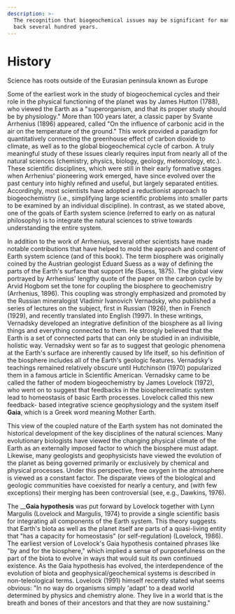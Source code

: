```yaml
---
description: >-
  The recognition that biogeochemical issues may be significant for mankind goes
  back several hundred years.
---
```


# History

Science has roots outside of the Eurasian peninsula known as Europe

Some of the earliest work in the study of biogeochemical cycles and their role in the physical functioning of the planet was by James Hutton \(1788\), who viewed the Earth as a "superorganism, and that its proper study should be by physiology." More than 100 years later, a classic paper by Svante Arrhenius \(1896\) appeared, called "On the influence of carbonic acid in the air on the temperature of the ground." This work provided a paradigm for quantitatively connecting the greenhouse effect of carbon dioxide to climate, as well as to the global biogeochemical cycle of carbon. A truly meaningful study of these issues clearly requires input from nearly all of the natural sciences \(chemistry, physics, biology, geology, meteorology, etc.\). These scientific disciplines, which were still in their early formative stages when Arrhenius' pioneering work emerged, have since evolved over the past century into highly refined and useful, but largely separated entities. Accordingly, most scientists have adopted a reductionist approach to biogeochemistry \(i.e., simplifying large scientific problems into smaller parts to be examined by an individual discipline\). In contrast, as we stated above, one of the goals of Earth system science \(referred to early on as natural philosophy\) is to integrate the natural sciences to strive towards understanding the entire system.

In addition to the work of Arrhenius, several other scientists have made notable contributions that have helped to mold the approach and content of Earth system science \(and of this book\). The term biosphere was originally coined by the Austrian geologist Eduard Suess as a way of defining the parts of the Earth's surface that support life \(Suess, 1875\). The global view portrayed by Arrhenius' lengthy quote of the paper on the carbon cycle by Arvid Hogbom set the tone for coupling the biosphere to geochemistry \(Arrhenius, 1896\). This coupling was strongly emphasized and promoted by the Russian mineralogist Vladimir Ivanovich Vernadsky, who published a series of lectures on the subject, first in Russian \(1926\), then in French \(1929\), and recently translated into English \(1997\). In these writings, Vernadsky developed an integrative definition of the biosphere as all living things and everything connected to them. He strongly believed that the Earth is a set of connected parts that can only be studied in an indivisible, holistic way. Vernadsky went so far as to suggest that geologic phenomena at the Earth's surface are inherently caused by life itself, so his definition of the biosphere includes all of the Earth's geologic features. Vernadsky's teachings remained relatively obscure until Hutchinson \(1970\) popularized them in a famous article in Scientific American. Vernadsky came to be called the father of modem biogeochemistry by James Lovelock \(1972\), who went on to suggest that feedbacks in the biosphereclimatic system lead to homeostasis of basic Earth processes. Lovelock called this new feedback- based integrative science geophysiology and the system itself **Gaia**, which is a Greek word meaning Mother Earth. 

This view of the coupled nature of the Earth system has not dominated the historical development of the key disciplines of the natural sciences. Many evolutionary biologists have viewed the changing physical climate of the Earth as an externally imposed factor to which the biosphere must adapt. Likewise, many geologists and geophysicists have viewed the evolution of the planet as being governed primarily or exclusively by chemical and physical processes. Under this perspective, free oxygen in the atmosphere is viewed as a constant factor. The disparate views of the biological and geologic communities have coexisted for nearly a century, and \(with few exceptions\) their merging has been controversial \(see, e.g., Dawkins, 1976\). 

The __**Gaia hypothesis** was put forward by Lovelock together with Lynn Margulis \(Lovelock and Margulis, 1974\) to provide a single scientific basis for integrating all components of the Earth system. This theory suggests that Earth's biota as well as the planet itself are parts of a quasi-living entity that "has a capacity for homeostasis" \(or self-regulation\) \(Lovelock, 1986\). The earliest version of Lovelock's Gaia hypothesis contained phrases like "by and for the biosphere," which implied a sense of purposefulness on the part of the biota to evolve in ways that would suit its own continued existence. As the Gaia hypothesis has evolved, the interdependence of the evolution of biota and geophysical/geochemical systems is described in non-teleological terms. Lovelock \(1991\) himself recently stated what seems obvious: "In no way do organisms simply 'adapt' to a dead world determined by physics and chemistry alone. They live in a world that is the breath and bones of their ancestors and that they are now sustaining."

